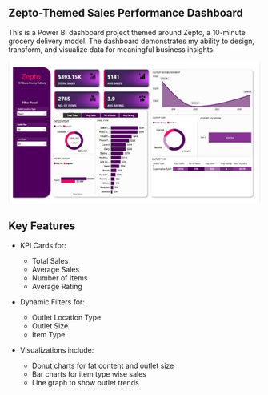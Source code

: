 ## Zepto-Themed Sales Performance Dashboard
This is a Power BI dashboard project themed around Zepto, a 10-minute grocery delivery model. The dashboard demonstrates my ability to design, transform, and visualize data for meaningful business insights.

![Zepto Dashboard](https://github.com/shaikshifa18/Zepto-Themed-Sales-Dashboard/blob/main/zepto%20themed%20sales%20dashboard.jpg?raw=true)

##  Key Features

- KPI Cards for:
  - Total Sales  
  - Average Sales  
  - Number of Items  
  - Average Rating  

- Dynamic Filters for:
  - Outlet Location Type  
  - Outlet Size  
  - Item Type  

- Visualizations include:
  - Donut charts for fat content and outlet size  
  - Bar charts for item type wise sales  
  - Line graph to show outlet trends
